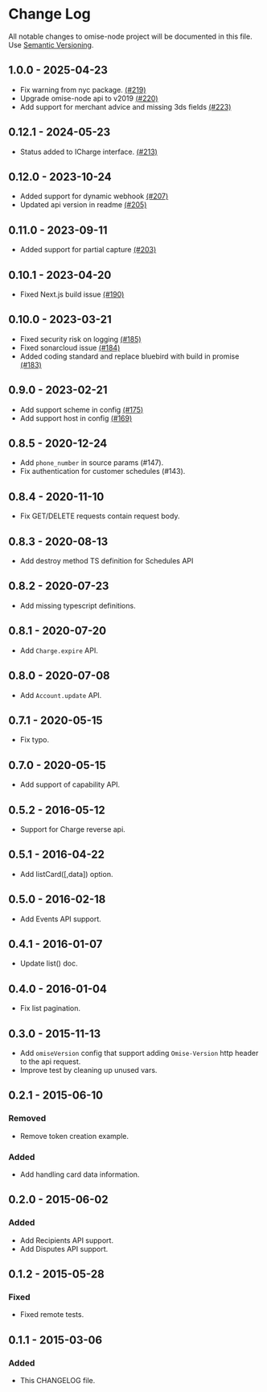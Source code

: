 # Change Log
All notable changes to omise-node project will be documented in this file.
Use [Semantic Versioning](http://semver.org/).

## 1.0.0 - 2025-04-23
- Fix warning from nyc package. [(#219)](https://github.com/omise/omise-node/pull/219)
- Upgrade omise-node api to v2019 [(#220)](https://github.com/omise/omise-node/pull/220)
- Add support for merchant advice and missing 3ds fields [(#223)](https://github.com/omise/omise-node/pull/223)

## 0.12.1 - 2024-05-23
- Status added to ICharge interface. [(#213)](https://github.com/omise/omise-node/pull/213)

## 0.12.0 - 2023-10-24
- Added support for dynamic webhook [(#207)](https://github.com/omise/omise-node/pull/207)
- Updated api version in readme [(#205)](https://github.com/omise/omise-node/pull/205)

## 0.11.0 - 2023-09-11
- Added support for partial capture [(#203)](https://github.com/omise/omise-node/pull/203)

## 0.10.1 - 2023-04-20
- Fixed Next.js build issue [(#190)](https://github.com/omise/omise-node/pull/190)

## 0.10.0 - 2023-03-21
- Fixed security risk on logging [(#185)](https://github.com/omise/omise-node/pull/185)
- Fixed sonarcloud issue [(#184)](https://github.com/omise/omise-node/pull/184)
- Added coding standard and replace bluebird with build in promise [(#183)](https://github.com/omise/omise-node/pull/183)

## 0.9.0 - 2023-02-21
- Add support scheme in config [(#175)](https://github.com/omise/omise-node/pull/175)
- Add support host in config [(#169)](https://github.com/omise/omise-node/pull/169)

## 0.8.5 - 2020-12-24
- Add `phone_number` in source params (#147).
- Fix authentication for customer schedules (#143).

## 0.8.4 - 2020-11-10
- Fix GET/DELETE requests contain request body.

## 0.8.3 - 2020-08-13
- Add destroy method TS definition for Schedules API

## 0.8.2 - 2020-07-23
- Add missing typescript definitions.

## 0.8.1 - 2020-07-20
- Add `Charge.expire` API.

## 0.8.0 - 2020-07-08
- Add `Account.update` API.

## 0.7.1 - 2020-05-15
- Fix typo.

## 0.7.0 - 2020-05-15
- Add support of capability API.

## 0.5.2 - 2016-05-12
- Support for Charge reverse api.

## 0.5.1 - 2016-04-22
- Add listCard([,data]) option.

## 0.5.0 - 2016-02-18
- Add Events API support.

## 0.4.1 - 2016-01-07
- Update list() doc.

## 0.4.0 - 2016-01-04
- Fix list pagination.

## 0.3.0 - 2015-11-13
- Add `omiseVersion` config that support adding `Omise-Version` http header to the api request.
- Improve test by cleaning up unused vars.

## 0.2.1 - 2015-06-10
### Removed
- Remove token creation example.

### Added
- Add handling card data information.

## 0.2.0 - 2015-06-02
### Added
- Add Recipients API support.
- Add Disputes API support.

## 0.1.2 - 2015-05-28
### Fixed
- Fixed remote tests.

## 0.1.1 - 2015-03-06
### Added
- This CHANGELOG file.

[unreleased]: https://github.com/omise/omise-node/commits/master
[0.7.0]: https://github.com/omise/omise-node/releases/tag/v0.7.0
[0.5.2]: https://github.com/omise/omise-node/releases/tag/v0.5.2
[0.5.2]: https://github.com/omise/omise-node/releases/tag/v0.5.2
[0.5.1]: https://github.com/omise/omise-node/releases/tag/v0.5.1
[0.5.0]: https://github.com/omise/omise-node/releases/tag/v0.5.0
[0.4.1]: https://github.com/omise/omise-node/releases/tag/v0.4.1
[0.4.0]: https://github.com/omise/omise-node/releases/tag/v0.4.0
[0.3.0]: https://github.com/omise/omise-node/releases/tag/v0.3.0
[0.2.1]: https://github.com/omise/omise-node/releases/tag/v0.2.1
[0.2.0]: https://github.com/omise/omise-node/releases/tag/v0.2.0
[0.1.2]: https://github.com/omise/omise-node/releases/tag/v0.1.2
[0.1.1]: https://github.com/omise/omise-node/releases/tag/v0.1.1
[0.1.0]: https://github.com/omise/omise-node/releases/tag/v0.1.0
